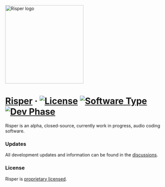<img width="250" src="https://user-images.githubusercontent.com/110770780/197480506-833d63df-3e77-4f36-a283-4d1bab4c115a.png" alt="Risper logo">

# [Risper](https://github.com/Bizmex) &middot; [![License](https://img.shields.io/badge/license-proprietary-blue)](https://github.com/Bizmex/risper/blob/main/LICENSE.md) [![Software Type](https://img.shields.io/badge/Software-Closed--Source-red)](https://en.wikipedia.org/wiki/Proprietary_software) [![Dev Phase](https://img.shields.io/badge/Phase-Alpha-lightgrey)](https://github.com/Bizmex/risper/discussions/1)

Risper is an alpha, closed-source, currently work in progress, audio coding software. 

### Updates

All development updates and information can be found in the [discussions](https://github.com/Bizmex/risper/discussions).

### License

Risper is [proprietary licensed](./LICENSE.md).
